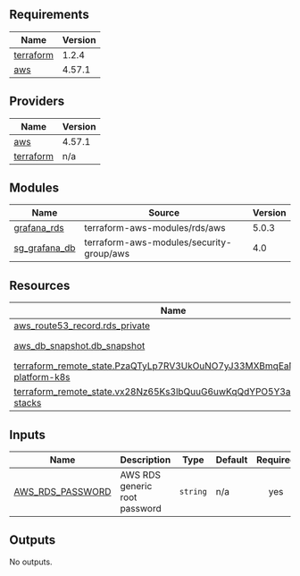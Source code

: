 <!-- BEGIN_TF_DOCS -->
## Requirements

| Name | Version |
|------|---------|
| <a name="requirement_terraform"></a> [terraform](#requirement\_terraform) | 1.2.4 |
| <a name="requirement_aws"></a> [aws](#requirement\_aws) | 4.57.1 |

## Providers

| Name | Version |
|------|---------|
| <a name="provider_aws"></a> [aws](#provider\_aws) | 4.57.1 |
| <a name="provider_terraform"></a> [terraform](#provider\_terraform) | n/a |

## Modules

| Name | Source | Version |
|------|--------|---------|
| <a name="module_grafana_rds"></a> [grafana\_rds](#module\_grafana\_rds) | terraform-aws-modules/rds/aws | 5.0.3 |
| <a name="module_sg_grafana_db"></a> [sg\_grafana\_db](#module\_sg\_grafana\_db) | terraform-aws-modules/security-group/aws | 4.0 |

## Resources

| Name | Type |
|------|------|
| [aws_route53_record.rds_private](https://registry.terraform.io/providers/hashicorp/aws/4.57.1/docs/resources/route53_record) | resource |
| [aws_db_snapshot.db_snapshot](https://registry.terraform.io/providers/hashicorp/aws/4.57.1/docs/data-sources/db_snapshot) | data source |
| [terraform_remote_state.PzaQTyLp7RV3UkOuNO7yJ33MXBmqEaMy7maC-platform-k8s](https://registry.terraform.io/providers/hashicorp/terraform/latest/docs/data-sources/remote_state) | data source |
| [terraform_remote_state.vx28Nz65Ks3lbQuuG6uwKqQdYPO5Y3aq6mbN-stacks](https://registry.terraform.io/providers/hashicorp/terraform/latest/docs/data-sources/remote_state) | data source |

## Inputs

| Name | Description | Type | Default | Required |
|------|-------------|------|---------|:--------:|
| <a name="input_AWS_RDS_PASSWORD"></a> [AWS\_RDS\_PASSWORD](#input\_AWS\_RDS\_PASSWORD) | AWS RDS generic root password | `string` | n/a | yes |

## Outputs

No outputs.
<!-- END_TF_DOCS -->
